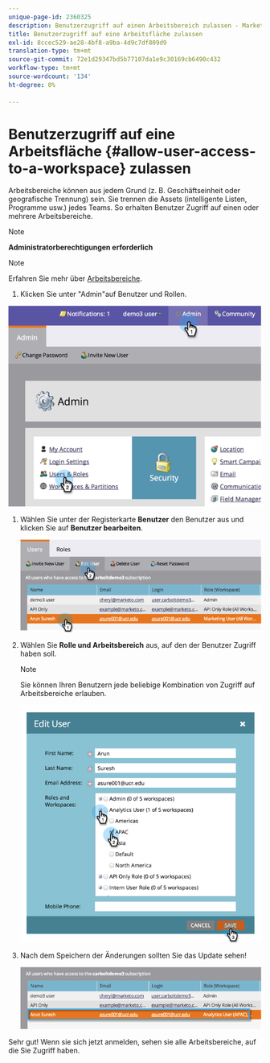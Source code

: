 ```yaml
---
unique-page-id: 2360325
description: Benutzerzugriff auf einen Arbeitsbereich zulassen - Marketo Docs - Produktdokumentation
title: Benutzerzugriff auf eine Arbeitsfläche zulassen
exl-id: 8ccec529-ae28-4bf8-a9ba-4d9c7df809d9
translation-type: tm+mt
source-git-commit: 72e1d29347bd5b77107da1e9c30169cb6490c432
workflow-type: tm+mt
source-wordcount: '134'
ht-degree: 0%

---
```


# Benutzerzugriff auf eine Arbeitsfläche {#allow-user-access-to-a-workspace} zulassen

Arbeitsbereiche können aus jedem Grund (z. B. Geschäftseinheit oder geografische Trennung) sein. Sie trennen die Assets (intelligente Listen, Programme usw.) jedes Teams. So erhalten Benutzer Zugriff auf einen oder mehrere Arbeitsbereiche.

>[!NOTE]
>
>**Administratorberechtigungen erforderlich**

>[!NOTE]
>
>Erfahren Sie mehr über [Arbeitsbereiche](/help/marketo/product-docs/administration/workspaces-and-person-partitions/understanding-workspaces-and-person-partitions.md).

1. Klicken Sie unter &quot;Admin&quot;auf Benutzer und Rollen.

![](assets/image2014-9-17-11-3a2-3a32.png)

1. Wählen Sie unter der Registerkarte **Benutzer** den Benutzer aus und klicken Sie auf **Benutzer bearbeiten**.

   ![](assets/image2014-9-17-11-3a2-3a46.png)

1. Wählen Sie **Rolle und Arbeitsbereich** aus, auf den der Benutzer Zugriff haben soll.

   >[!NOTE]
   >
   >Sie können Ihren Benutzern jede beliebige Kombination von Zugriff auf Arbeitsbereiche erlauben.

   ![](assets/image2014-9-17-11-3a3-3a16.png)

1. Nach dem Speichern der Änderungen sollten Sie das Update sehen!

   ![](assets/image2014-9-17-11-3a3-3a31.png)

Sehr gut! Wenn sie sich jetzt anmelden, sehen sie alle Arbeitsbereiche, auf die Sie Zugriff haben.
